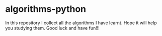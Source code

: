 # algorithms-python
In this repository I collect all the algorithms I have learnt. Hope it will help you studying them. Good luck and have fun!!!
